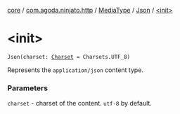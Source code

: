 [core](../../../index.md) / [com.agoda.ninjato.http](../../index.md) / [MediaType](../index.md) / [Json](index.md) / [&lt;init&gt;](./-init-.md)

# &lt;init&gt;

`Json(charset: `[`Charset`](http://docs.oracle.com/javase/6/docs/api/java/nio/charset/Charset.html)` = Charsets.UTF_8)`

Represents the `application/json` content type.

### Parameters

`charset` - charset of the content. `utf-8` by default.